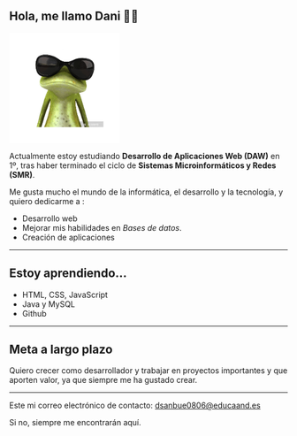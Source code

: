 ## Hola, me llamo Dani 🫡🖖

<p align="left" style="display: flex; align-items: center;">
  <img src="./3dgifmaker19723.gif" width="200" style="margin-right: 15px;">
  <span style="font-size: 2em;">

Actualmente estoy estudiando **Desarrollo de Aplicaciones Web (DAW)** en 1º,
tras haber terminado el ciclo de **Sistemas Microinformáticos y Redes (SMR)**.

Me gusta mucho el mundo de la informática, el desarrollo y la tecnología, y quiero dedicarme a :
- Desarrollo web
- Mejorar mis habilidades en *Bases de datos*.
- Creación de aplicaciones

---

## Estoy aprendiendo...

- HTML, CSS, JavaScript
- Java y MySQL
- Github

---

## Meta a largo plazo

Quiero crecer como desarrollador y trabajar en proyectos importantes y que aporten valor, ya que siempre me ha gustado crear.


---

Este mi correo electrónico de contacto: dsanbue0806@educaand.es

Si no, siempre me encontrarán aquí.
